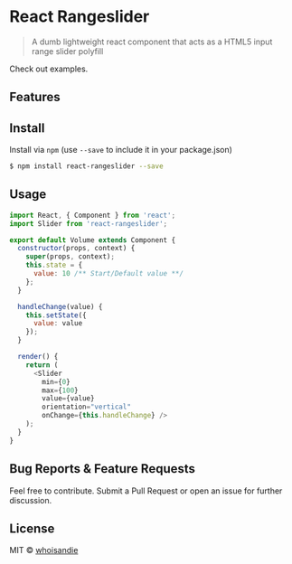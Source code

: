 # React Rangeslider
> A dumb lightweight react component that acts as a HTML5 input range slider polyfill

Check out examples.

## Features

## Install
Install via `npm` (use `--save` to include it in your package.json)

```bash
$ npm install react-rangeslider --save
```

## Usage
```js
import React, { Component } from 'react';
import Slider from 'react-rangeslider';

export default Volume extends Component {
  constructor(props, context) {
    super(props, context);
    this.state = {
      value: 10 /** Start/Default value **/
    };
  }

  handleChange(value) {
    this.setState({
      value: value
    });
  }

  render() {
    return (
      <Slider
        min={0}
        max={100}
        value={value}
        orientation="vertical"
        onChange={this.handleChange} />
    );
  }
}
```

## Bug Reports & Feature Requests
Feel free to contribute. Submit a Pull Request or open an issue for further discussion.

## License
MIT &copy; [whoisandie](http://whoisandie.com)
